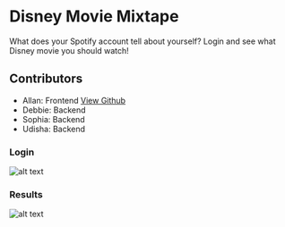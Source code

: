 # Disney Movie Mixtape
What does your Spotify account tell about yourself? Login and see what Disney movie you should watch!

## Contributors
* Allan: Frontend [View Github](https://github.gatech.edu/anguyen328)
* Debbie: Backend
* Sophia: Backend
* Udisha: Backend

### Login
![alt text](https://github.com/allannnguyen/Disney-Movie-Mixtape/blob/master/public/images/results.PNG "Login screen")
### Results
![alt text](https://github.com/allannnguyen/Disney-Movie-Mixtape/blob/master/public/images/login.PNG "Results screen")

